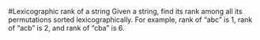 #Lexicographic rank of a string
Given a string, find its rank among all its permutations sorted lexicographically. For example, rank of “abc” is 1, rank of “acb” is 2, and rank of “cba” is 6. 
